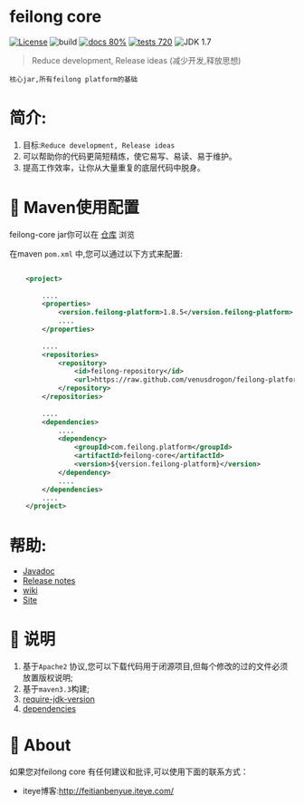 feilong core
================

[![License](http://img.shields.io/:license-apache-blue.svg)](http://www.apache.org/licenses/LICENSE-2.0.html)
![build](https://img.shields.io/jenkins/s/https/jenkins.qa.ubuntu.com/precise-desktop-amd64_default.svg "build") 
[![docs 80%](http://progressed.io/bar/80?title=docs "docs 80%")](http://venusdrogon.github.io/feilong-platform/javadocs/feilong-core/) 
[![tests 720](https://img.shields.io/badge/tests-720%20%2F%20720-green.svg "tests 720")](https://github.com/venusdrogon/feilong-core/tree/master/src/test/java/com/feilong/core) 
![JDK 1.7](https://img.shields.io/badge/JDK-1.7-green.svg "JDK 1.7") 

> Reduce development, Release ideas (减少开发,释放思想)


`核心jar,所有feilong platform的基础` 

# 简介:

1. 目标:`Reduce development, Release ideas`
1. 可以帮助你的代码更简短精炼，使它易写、易读、易于维护。
1. 提高工作效率，让你从大量重复的底层代码中脱身。


# :dragon: Maven使用配置

feilong-core jar你可以在 [仓库](https://github.com/venusdrogon/feilong-platform/tree/repository/com/feilong/platform/feilong-core "仓库") 浏览 

在maven `pom.xml` 中,您可以通过以下方式来配置:

```XML

	<project>
	
		....
		<properties>
			<version.feilong-platform>1.8.5</version.feilong-platform>
			....
		</properties>
		
		....
		<repositories>
			<repository>
				<id>feilong-repository</id>
				<url>https://raw.github.com/venusdrogon/feilong-platform/repository</url>
			</repository>
		</repositories>
		
		....
		<dependencies>
			....
			<dependency>
				<groupId>com.feilong.platform</groupId>
				<artifactId>feilong-core</artifactId>
				<version>${version.feilong-platform}</version>
			</dependency>
			....
		</dependencies>
		....
	</project>
```

# 帮助:

- [Javadoc](http://venusdrogon.github.io/feilong-platform/javadocs/feilong-core/) 
- [Release notes](http://venusdrogon.github.io/feilong-platform/releasenotes/feilong-core/) 
- [wiki](https://github.com/venusdrogon/feilong-core/wiki) 
- [Site](http://venusdrogon.github.io/feilong-platform/site/feilong-core/) 


# :memo: 说明

1. 基于`Apache2` 协议,您可以下载代码用于闭源项目,但每个修改的过的文件必须放置版权说明;
1. 基于`maven3.3`构建;
1. [require-jdk-version](https://github.com/venusdrogon/feilong-core/wiki/require-jdk-version)
1. [dependencies](https://github.com/venusdrogon/feilong-core/wiki/dependencies)


# :panda_face: About

如果您对feilong core 有任何建议和批评,可以使用下面的联系方式：

* iteye博客:http://feitianbenyue.iteye.com/